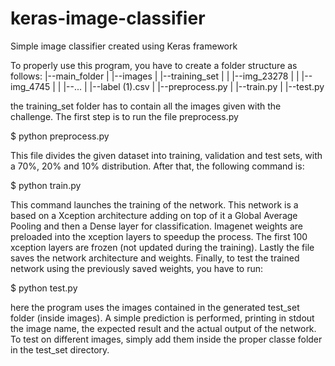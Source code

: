 # keras-image-classifier
Simple image classifier created using Keras framework

To properly use this program, you have to create a folder structure as follows:
|--main_folder
| |--images
| |--training_set
| | |--img_23278
| | |--img_4745
| | |--...
| |--label (1).csv
| |--preprocess.py
| |--train.py
| |--test.py

the training_set folder has to contain all the images given with the challenge. The first step is to run
the file preprocess.py

$ python preprocess.py

This file divides the given dataset into training, validation and test sets, 
with a 70%, 20% and 10% distribution.
After that, the following command is:

$ python train.py

This command launches the training of the network. This network is a based on a Xception architecture 
adding on top of it a Global Average Pooling and then a Dense layer for classification. Imagenet weights
are preloaded into the xception layers to speedup the process. The first 100 xception layers are frozen 
(not updated during the training). Lastly the file saves the network architecture and weights.
Finally, to test the trained network using the previously saved weights, you have to run:

$ python test.py

here the program uses the images contained in the generated test_set folder (inside images). 
A simple prediction is performed, printing in stdout the image name, the expected result and the actual output of the network.
To test on different images, simply add them inside the proper classe folder in the test_set directory.
